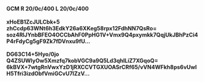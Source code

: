 #### GCM R 20/0c/400 L 20/0c/400
**xHoEB1ZcJULCbk+5**<br/>**zhCcdp63WNt6h3EdkY26a6XKeg58rpx12FdhNN7QsRo=**<br/>**soz4RlJYnbBFEO4OCCbAhF0PpHG1V+Vmx9Q4pxymkk7QqjUkJBhPzCi4P4rFdyCg5gF9Zk7fDVnxu9fU...**<br/><br/>
**DG63C14+5Hyo/0jo**<br/>**Q4ZSUWlyOw5Xmzfq7kobVGC9a9Q5Ld3qhlLiZ7XGqoQ=**<br/>**6kBVX+7wtgRnVwxYzD1jRXCCVTGXUOASrCRf65/vVN4WFkh8ps6vUwlH5Tfri3izdObfVmiGCvU7lZzV...**